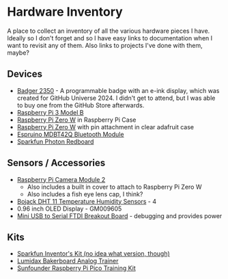 # Hardware Inventory

A place to collect an inventory of all the various hardware pieces I have.
Ideally so I don't forget and so I have easy links to documentation when I want
to revisit any of them. Also links to projects I've done with them, maybe?

## Devices

- [Badger 2350](https://github.com/badger/home) - A programmable badge with an e-ink
display, which was created for GitHub Universe 2024. I didn't get to attend, but
I was able to buy one from the GitHub Store afterwards.
- [Raspberry Pi 3 Model B](https://www.raspberrypi.com/products/raspberry-pi-3-model-b/)
- [Raspberry Pi Zero W](https://www.raspberrypi.com/products/raspberry-pi-zero-w/) in Raspberry Pi Case
- [Raspberry Pi Zero W](https://www.raspberrypi.com/products/raspberry-pi-zero-w/) with pin attachment in clear adafruit case
- [Espruino MDBT42Q Bluetooth Module](https://www.espruino.com/MDBT42Q)
- [Sparkfun Photon Redboard](https://learn.sparkfun.com/tutorials/sparkfun-inventors-kit-for-photon-experiment-guide/getting-started-with-the-photon-redboard)

## Sensors / Accessories

- [Raspberry Pi Camera Module 2](https://www.raspberrypi.com/products/camera-module-v2/)
  - Also includes a built in cover to attach to Raspberry Pi Zero W
  - Also includes a fish eye lens cap, I think?
- [Bojack DHT 11 Temperature Humidity Sensors](https://www.amazon.com/BOJACK-Temperature-Humidity-Digital-Raspberry/dp/B09TKTZMSL?th=1) - 4
- 0.96 inch OLED Display - GM009605
- [Mini USB to Serial FTDI Breakout Board](https://www.amazon.com/dp/B0BJKCSZZW) - debugging and provides power

## Kits

- [Sparkfun Inventor's Kit (no idea what version, though)](https://www.sparkfun.com/sparkfun-inventor-s-kit-v4-1-2.html)
- [Lumidax Bakerboard Analog Trainer](http://www.lumidax.com/merged_2014_09_22_14-16-25.pdf)
- [Sunfounder Raspberry Pi Pico Training Kit](https://www.amazon.com/dp/B0BDFVL6FX)
